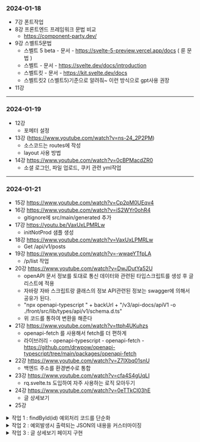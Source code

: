 ### 2024-01-18
- 7강 폰트작업
- 8강 프론트엔드 프레임워크 문법 비교
   - https://component-party.dev/ 
- 9강 스벨트5문법 
  - 스벨트 5 beta - 문서 - https://svelte-5-preview.vercel.app/docs ( 룬 문법 )
  - 스벨트 - 문서 - https://svelte.dev/docs/introduction
  - 스벨트킷 - 문서 - https://kit.svelte.dev/docs
  - 스벨트킷2 (스벨트5)기준으로 알려줘~ 이런 방식으로 gpt사용 권장
- 11강 
---
### 2024-01-19
- 12강
  - 포메터 설정
- 13강 (https://www.youtube.com/watch?v=ns-24_2P2PM)
  - 소스코드는 routes에 작성
  - layout 사용 방법
- 14강 https://www.youtube.com/watch?v=0cBPMacdZR0
  - 소셜 로그인, 파일 업로드, 쿠키 관련 yml작업 
---
### 2024-01-21
- 15강 https://www.youtube.com/watch?v=Cp2pM0UEqv4
- 16강 https://www.youtube.com/watch?v=iS2WYr0ohR4
  -  gitignore에 src/main/generated 추가 
- 17강 https://youtu.be/VaxUxLPMRLw
  -  initNotProd 샘플 생성 
- 18강 https://www.youtube.com/watch?v=VaxUxLPMRLw
  -  Get /api/v1/posts
- 19강 https://www.youtube.com/watch?v=-wwaeYTfpLA
  -  /p/list 작업
- 20강 https://www.youtube.com/watch?v=DwJDutYa52U
  -  openAPI 문서 정보를 토대로 통신 데이터와 관련된 타입스크립트를 생성 후 글 리스트에 적용
  - 자바랑 자바 스크립트랑 클래스의 정보 API관련된 정보는 swagger에 의해서 공유가 된다.
  - "npx openapi-typescript " + backUrl + "/v3/api-docs/apiV1 -o ./front/src/lib/types/api/v1/schema.d.ts"
  - 위 코드를 통하여 변환을 해준다
- 21강 https://www.youtube.com/watch?v=ttph4UKuhzs
  -  openapi-fetch 를 사용해서 fetch를 더 편하게
  -  라이브러리 - openapi-typescript - openapi-fetch - https://github.com/drwpow/openapi-typescript/tree/main/packages/openapi-fetch
- 22강 https://www.youtube.com/watch?v=Z7lXbq01snU
  -  백엔드 주소를 환경변수로 통합
- 23강 https://www.youtube.com/watch?v=cfa4S4gUqLI
  -  rq.svelte.ts 도입하여 자주 사용하는 로직 모아두기
- 24강 https://www.youtube.com/watch?v=0eTTkCl03hE
  -  글 상세보기 
- 25강
<details>
<summary>작업 1 : findById(id) 예외처리 코드를 단순화</summary>
<div markdown="1">

기존 코드(src/main/java/com/ll/rsv/domain/post/post/controller/ApiV1PostController.java)   
```java
Post post = postService.findById(id).orElseThrow(() -> new GlobalException("404-1", "존재하지 않는 글입니다."));
```   
새 코드(src/main/java/com/ll/rsv/domain/post/post/controller/ApiV1PostController.java)   
```java
Post post = postService.findById(id).orElseThrow(GlobalException.E404::new); // 기존 코드가 너무 길어서 이렇게 줄임
 ```
</div>
</details>

<details>
<summary>작업 2 : 예외발생시 출력되는 JSON의 내용을 커스터마이징</summary>
<div markdown="2">

새 코드(src/main/java/com/ll/rsv/global/exceptionHandlers/GlobalExceptionHandler.java)   
```java
package com.ll.rsv.global.exceptionHandlers;

import com.ll.rsv.global.exceptions.GlobalException;
import com.ll.rsv.global.rq.Rq;
import com.ll.rsv.global.rsData.RsData;
import com.ll.rsv.standard.base.Empty;
import lombok.RequiredArgsConstructor;
import org.springframework.http.HttpStatus;
import org.springframework.http.ResponseEntity;
import org.springframework.web.bind.annotation.ControllerAdvice;
import org.springframework.web.bind.annotation.ExceptionHandler;
import org.springframework.web.bind.annotation.ResponseStatus;

import java.io.PrintWriter;
import java.io.StringWriter;
import java.util.LinkedHashMap;
import java.util.Map;

@ControllerAdvice
@RequiredArgsConstructor
public class GlobalExceptionHandler {
  private final Rq rq;

  @ExceptionHandler(Exception.class)
  public ResponseEntity<Object> handleException(Exception ex) {
    // 아래 `throw ex;` 코드는 API 요청이 아닌 경우에만 실행된다.
    // if (rq.isApi()) throw ex; // 어짜피 이 서버(스프링부트)를 API서버로만 이용할 것이므로 이 코드는 필요 없다.

    return handleApiException(ex);
  }

  // 자연스럽게 발생시킨 예외처리
  private ResponseEntity<Object> handleApiException(Exception ex) {
    Map<String, Object> body = new LinkedHashMap<>();
    body.put("resultCode", "500-1");
    body.put("statusCode", 500);
    body.put("msg", ex.getLocalizedMessage());

    LinkedHashMap<String, Object> data = new LinkedHashMap<>();
    body.put("data", data);

    StringWriter sw = new StringWriter();
    PrintWriter pw = new PrintWriter(sw);
    ex.printStackTrace(pw);
    data.put("trace", sw.toString().replace("\t", "    ").split("\\r\\n"));

    String path = rq.getCurrentUrlPath();
    data.put("path", path);

    body.put("success", false);
    body.put("fail", true);

    return new ResponseEntity<>(body, HttpStatus.INTERNAL_SERVER_ERROR);
  }

  // 개발자가 명시적으로 발생시킨 예외처리
  @ExceptionHandler(GlobalException.class)
  @ResponseStatus // 참고로 이 코드의 역할은 error 내용의 스키마를 타입스크립트화 하는데 있다.
  public ResponseEntity<RsData<Empty>> handle(GlobalException ex) {
    HttpStatus status = HttpStatus.valueOf(ex.getRsData().getStatusCode());
    rq.setStatusCode(ex.getRsData().getStatusCode());

    return new ResponseEntity<>(ex.getRsData(), status);
  }
}
```
</div>
</details>

<details>
<summary>작업 3 : 글 상세보기 페이지 구현</summary>
<div markdown="3">

새 코드(front/src/routes/p/[id]/+page.svelte)
```javascript
<script lang="ts">
  import { page } from '$app/stores';
  import rq from '$lib/rq/rq.svelte';

  async function load() {
    const { data, error } = await rq
      .apiEndPoints()
      .GET('/api/v1/posts/{id}', { params: { path: { id: parseInt($page.params.id) } } });

    // 이 코드가 실행되면 아래에 `{:catch error}` 부분으로 넘어감
    if (error) throw error;

    return data!;
  }
</script>

{#await load()}
  <div>loading...</div>
{:then { data: { item: post } }}
  <h1>{post.title}</h1>
  <div class="whitespace-pre-line">{post.body}</div>
{:catch error}
  <!-- .msg 로 접근할 수 있는 이유는 스프링부트의 에러관련 출력을 커스터마이징 했기 때문 -->
  {error.msg}
{/await}
```
</div>
</details>